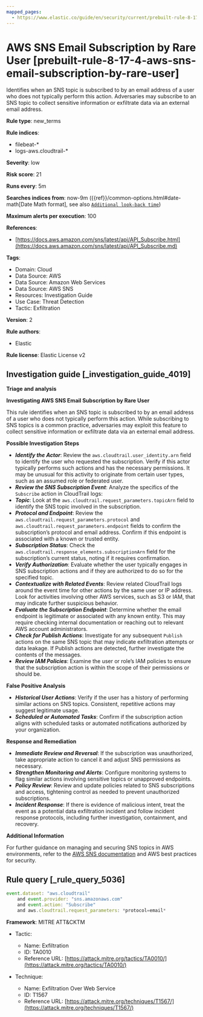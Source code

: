 ```yaml
---
mapped_pages:
  - https://www.elastic.co/guide/en/security/current/prebuilt-rule-8-17-4-aws-sns-email-subscription-by-rare-user.html
---
```


# AWS SNS Email Subscription by Rare User [prebuilt-rule-8-17-4-aws-sns-email-subscription-by-rare-user]

Identifies when an SNS topic is subscribed to by an email address of a user who does not typically perform this action. Adversaries may subscribe to an SNS topic to collect sensitive information or exfiltrate data via an external email address.

**Rule type**: new_terms

**Rule indices**:

* filebeat-*
* logs-aws.cloudtrail-*

**Severity**: low

**Risk score**: 21

**Runs every**: 5m

**Searches indices from**: now-9m ({{ref}}/common-options.html#date-math[Date Math format], see also [`Additional look-back time`](docs-content://solutions/security/detect-and-alert/create-detection-rule.md#rule-schedule))

**Maximum alerts per execution**: 100

**References**:

* [https://docs.aws.amazon.com/sns/latest/api/API_Subscribe.html](https://docs.aws.amazon.com/sns/latest/api/API_Subscribe.md)

**Tags**:

* Domain: Cloud
* Data Source: AWS
* Data Source: Amazon Web Services
* Data Source: AWS SNS
* Resources: Investigation Guide
* Use Case: Threat Detection
* Tactic: Exfiltration

**Version**: 2

**Rule authors**:

* Elastic

**Rule license**: Elastic License v2

## Investigation guide [_investigation_guide_4019]

**Triage and analysis**

**Investigating AWS SNS Email Subscription by Rare User**

This rule identifies when an SNS topic is subscribed to by an email address of a user who does not typically perform this action. While subscribing to SNS topics is a common practice, adversaries may exploit this feature to collect sensitive information or exfiltrate data via an external email address.

**Possible Investigation Steps**

* ***Identify the Actor***: Review the `aws.cloudtrail.user_identity.arn` field to identify the user who requested the subscription. Verify if this actor typically performs such actions and has the necessary permissions. It may be unusual for this activity to originate from certain user types, such as an assumed role or federated user.
* ***Review the SNS Subscription Event***: Analyze the specifics of the `Subscribe` action in CloudTrail logs:
* ***Topic***: Look at the `aws.cloudtrail.request_parameters.topicArn` field to identify the SNS topic involved in the subscription.
* ***Protocol and Endpoint***: Review the `aws.cloudtrail.request_parameters.protocol` and `aws.cloudtrail.request_parameters.endpoint` fields to confirm the subscription’s protocol and email address. Confirm if this endpoint is associated with a known or trusted entity.
* ***Subscription Status***: Check the `aws.cloudtrail.response_elements.subscriptionArn` field for the subscription’s current status, noting if it requires confirmation.
* ***Verify Authorization***: Evaluate whether the user typically engages in SNS subscription actions and if they are authorized to do so for the specified topic.
* ***Contextualize with Related Events***: Review related CloudTrail logs around the event time for other actions by the same user or IP address. Look for activities involving other AWS services, such as S3 or IAM, that may indicate further suspicious behavior.
* ***Evaluate the Subscription Endpoint***: Determine whether the email endpoint is legitimate or associated with any known entity. This may require checking internal documentation or reaching out to relevant AWS account administrators.
* ***Check for Publish Actions***: Investigate for any subsequent `Publish` actions on the same SNS topic that may indicate exfiltration attempts or data leakage. If Publish actions are detected, further investigate the contents of the messages.
* ***Review IAM Policies***: Examine the user or role’s IAM policies to ensure that the subscription action is within the scope of their permissions or should be.

**False Positive Analysis**

* ***Historical User Actions***: Verify if the user has a history of performing similar actions on SNS topics. Consistent, repetitive actions may suggest legitimate usage.
* ***Scheduled or Automated Tasks***: Confirm if the subscription action aligns with scheduled tasks or automated notifications authorized by your organization.

**Response and Remediation**

* ***Immediate Review and Reversal***: If the subscription was unauthorized, take appropriate action to cancel it and adjust SNS permissions as necessary.
* ***Strengthen Monitoring and Alerts***: Configure monitoring systems to flag similar actions involving sensitive topics or unapproved endpoints.
* ***Policy Review***: Review and update policies related to SNS subscriptions and access, tightening control as needed to prevent unauthorized subscriptions.
* ***Incident Response***: If there is evidence of malicious intent, treat the event as a potential data exfiltration incident and follow incident response protocols, including further investigation, containment, and recovery.

**Additional Information**

For further guidance on managing and securing SNS topics in AWS environments, refer to the [AWS SNS documentation](https://docs.aws.amazon.com/sns/latest/dg/welcome.md) and AWS best practices for security.


## Rule query [_rule_query_5036]

```js
event.dataset: "aws.cloudtrail"
    and event.provider: "sns.amazonaws.com"
    and event.action: "Subscribe"
    and aws.cloudtrail.request_parameters: *protocol=email*
```

**Framework**: MITRE ATT&CKTM

* Tactic:

    * Name: Exfiltration
    * ID: TA0010
    * Reference URL: [https://attack.mitre.org/tactics/TA0010/](https://attack.mitre.org/tactics/TA0010/)

* Technique:

    * Name: Exfiltration Over Web Service
    * ID: T1567
    * Reference URL: [https://attack.mitre.org/techniques/T1567/](https://attack.mitre.org/techniques/T1567/)



